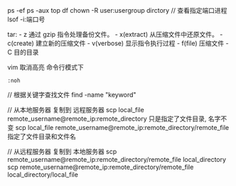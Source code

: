 ps -ef
ps -aux
top
df
chown -R user:usergroup dirctory
// 查看指定端口进程
lsof -i:端口号

tar:
    - z 通过 gzip 指令处理备份文件。
    - x(extract) 从压缩文件中还原文件。
    - c(create) 建立新的压缩文件
    - v(verbose) 显示指令执行过程
    - f(file) 压缩文件
    - C 目的目录



vim 取消高亮
命令行模式下
```shell
:noh
```

// 根据关键字查找文件
find <directory> -name "keyword"

// 从本地服务器 复制到 远程服务器
scp local_file remote_username@remote_ip:remote_directory 只是指定了文件目录, 名字不变
scp local_file remote_username@remote_ip:remote_directory/remote_file 指定了文件目录和文件名

// 从远程服务器 复制到 本地服务器
scp remote_username@remote_ip:remote_directory/remote_file local_directory
scp remote_username@remote_ip:remote_directory/remote_file local_directory/local_file
